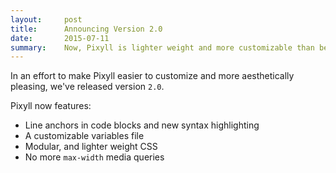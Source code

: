 ```yaml
---
layout:     post
title:      Announcing Version 2.0
date:       2015-07-11
summary:    Now, Pixyll is lighter weight and more customizable than before.
---
```


In an effort to make Pixyll easier to customize and more aesthetically pleasing, we've released version `2.0`.

Pixyll now features:

* Line anchors in code blocks and new syntax highlighting
* A customizable variables file
* Modular, and lighter weight CSS
* No more `max-width` media queries

